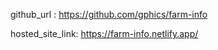 


github_url : https://github.com/gphics/farm-info

hosted_site_link: https://farm-info.netlify.app/